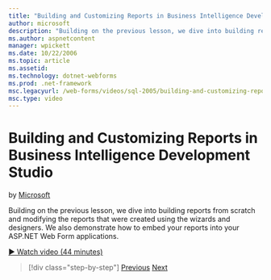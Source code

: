 ```yaml
---
title: "Building and Customizing Reports in Business Intelligence Development Studio | Microsoft Docs"
author: microsoft
description: "Building on the previous lesson, we dive into building reports from scratch and modifying the reports that were created using the wizards and designers. We a..."
ms.author: aspnetcontent
manager: wpickett
ms.date: 10/22/2006
ms.topic: article
ms.assetid: 
ms.technology: dotnet-webforms
ms.prod: .net-framework
msc.legacyurl: /web-forms/videos/sql-2005/building-and-customizing-reports-in-business-intelligence-development-studio
msc.type: video
---
```

Building and Customizing Reports in Business Intelligence Development Studio
====================
by [Microsoft](https://github.com/microsoft)

Building on the previous lesson, we dive into building reports from scratch and modifying the reports that were created using the wizards and designers. We also demonstrate how to embed your reports into your ASP.NET Web Form applications.

[&#9654; Watch video (44 minutes)](https://channel9.msdn.com/Blogs/ASP-NET-Site-Videos/building-and-customizing-reports-in-business-intelligence-development-studio)

>[!div class="step-by-step"]
[Previous](getting-started-with-reporting-services.md)
[Next](creating-and-using-stored-procedures.md)